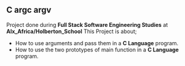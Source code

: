 C argc argv
 ---------------------------

Project done during **Full Stack Software Engineering Studies** at **Alx_Africa/Holberton_School**
This Project is about;
- How to use arguments and pass them in a **C Language** program.
- How to use the two prototypes of main function in a **C Language** program.

